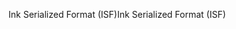<span data-ttu-id="996b1-101">Ink Serialized Format (ISF)</span><span class="sxs-lookup"><span data-stu-id="996b1-101">Ink Serialized Format (ISF)</span></span>